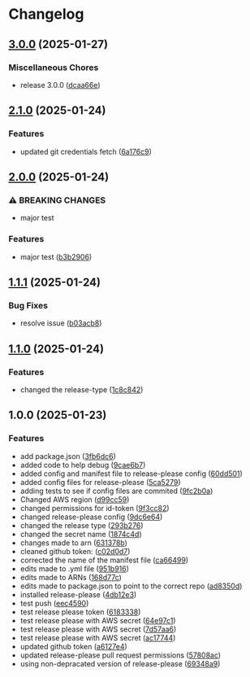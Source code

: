 # Changelog

## [3.0.0](https://github.com/alikulka/test-release-please/compare/v2.1.0...v3.0.0) (2025-01-27)


### Miscellaneous Chores

* release 3.0.0 ([dcaa66e](https://github.com/alikulka/test-release-please/commit/dcaa66eac61fb40ad9cab533a3b3587c78b0bd66))

## [2.1.0](https://github.com/alikulka/test-release-please/compare/v2.0.0...v2.1.0) (2025-01-24)


### Features

* updated git credentials fetch ([6a176c9](https://github.com/alikulka/test-release-please/commit/6a176c900f5f6081475b666c2ff7a0f124a420fb))

## [2.0.0](https://github.com/alikulka/test-release-please/compare/v1.1.1...v2.0.0) (2025-01-24)


### ⚠ BREAKING CHANGES

* major test

### Features

* major test ([b3b2906](https://github.com/alikulka/test-release-please/commit/b3b29069b616ebb9d45c98ec1743e02d997abcf3))

## [1.1.1](https://github.com/alikulka/test-release-please/compare/v1.1.0...v1.1.1) (2025-01-24)


### Bug Fixes

* resolve issue ([b03acb8](https://github.com/alikulka/test-release-please/commit/b03acb8774e89c2ae3a70381905cfb1155cdb401))

## [1.1.0](https://github.com/alikulka/test-release-please/compare/v1.0.0...v1.1.0) (2025-01-24)


### Features

* changed the release-type ([1c8c842](https://github.com/alikulka/test-release-please/commit/1c8c842da1a1c1255b9a6e5d8699540a431bcfb3))

## 1.0.0 (2025-01-23)


### Features

* add package.json ([3fb6dc6](https://github.com/alikulka/test-release-please/commit/3fb6dc6049ab2e8490bda9dd74a41e30aef62718))
* added code to help debug ([9cae6b7](https://github.com/alikulka/test-release-please/commit/9cae6b7a50df86d9ded9ffb2e17daa325200000e))
* added config and manifest file to release-please config ([60dd501](https://github.com/alikulka/test-release-please/commit/60dd501fe5cdc5de16349f1e2877274c8a5e9715))
* added config files for release-please ([5ca5279](https://github.com/alikulka/test-release-please/commit/5ca5279a8e674fdcb04225e5c3941822e59ecbab))
* adding tests to see if config files are commited ([9fc2b0a](https://github.com/alikulka/test-release-please/commit/9fc2b0a541ed544282933e1489e9c4e6497c4b9d))
* Changed AWS region ([d99cc59](https://github.com/alikulka/test-release-please/commit/d99cc59db58c363ee2161091d26acfaacff6a48f))
* changed permissions for id-token ([9f3cc82](https://github.com/alikulka/test-release-please/commit/9f3cc8232d2d8ff11f298dd63bef85ed1d71dea5))
* changed release-please config ([9dc6e64](https://github.com/alikulka/test-release-please/commit/9dc6e64a9eabb3cfeb39df809cd96bc824d1d18c))
* changed the release type ([293b276](https://github.com/alikulka/test-release-please/commit/293b27692ccd73941eb4f94e3ab50d9a122a1b1d))
* changed the secret name ([1874c4d](https://github.com/alikulka/test-release-please/commit/1874c4d17ac740350834af253ccb687cfdfa83dd))
* changes made to arn ([631378b](https://github.com/alikulka/test-release-please/commit/631378b04de29f7c542cc56ab0ae0fed26b65c14))
* cleaned github token: ([c02d0d7](https://github.com/alikulka/test-release-please/commit/c02d0d766c4c87e3ff02ad89953f06389a1c8048))
* corrected the name of the manifest file ([ca66499](https://github.com/alikulka/test-release-please/commit/ca66499e235bbb399a0c6e6dc70d4e53da780def))
* edits made to .yml file ([951b916](https://github.com/alikulka/test-release-please/commit/951b916103f51b03547a6cf5317f5e2755a71e01))
* edits made to ARNs ([168d77c](https://github.com/alikulka/test-release-please/commit/168d77cb38dcc9c21ded18f6ad0062930c69a7a2))
* edits made to package.json to point to the correct repo ([ad8350d](https://github.com/alikulka/test-release-please/commit/ad8350dad5e2e554ae86938f512dd85450059e7a))
* installed release-please ([4db12e3](https://github.com/alikulka/test-release-please/commit/4db12e3f9df3a6e56745b2f5ac49d28f4b9ffb7e))
* test push ([eec4590](https://github.com/alikulka/test-release-please/commit/eec4590eb709cd4a51be697fad68ec0a91cabedd))
* test release please token ([6183338](https://github.com/alikulka/test-release-please/commit/6183338b609ebd3e75572af308a4680ebaec0c14))
* test release please with AWS secret ([64e97c1](https://github.com/alikulka/test-release-please/commit/64e97c1647965a419c5bf0ee9a1c20d7fc96c783))
* test release please with AWS secret ([7d57aa6](https://github.com/alikulka/test-release-please/commit/7d57aa6a20ba0ee555f6a50237a9c6cc332c604b))
* test release please with AWS secret ([ac17744](https://github.com/alikulka/test-release-please/commit/ac177444dbee8fb5499f7c88aa5e561284316ee9))
* updated github token ([a6127e4](https://github.com/alikulka/test-release-please/commit/a6127e4b9b37e7c25661d856fd639150e8345aa1))
* updated release-please pull request permissions ([57808ac](https://github.com/alikulka/test-release-please/commit/57808ac34300395e093f129a168c01a6dbace6d0))
* using non-depracated version of release-please ([69348a9](https://github.com/alikulka/test-release-please/commit/69348a93c8c6b771ad0fd9fb15907319e11d6f70))

